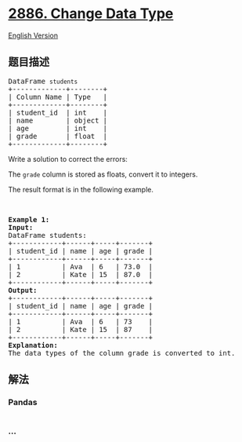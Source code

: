 # [2886. Change Data Type](https://leetcode.cn/problems/change-data-type)

[English Version](/solution/2800-2899/2886.Change%20Data%20Type/README_EN.md)

## 题目描述

<!-- 这里写题目描述 -->

<pre>
DataFrame <code>students</code>
+-------------+--------+
| Column Name | Type   |
+-------------+--------+
| student_id  | int    |
| name        | object |
| age         | int    |
| grade       | float  |
+-------------+--------+
</pre>

<p>Write a solution to correct the errors:</p>

<p>The <code>grade</code> column is stored as floats,&nbsp;convert it to integers.</p>

<p>The result format is in the following example.</p>

<p>&nbsp;</p>
<pre>
<strong class="example">Example 1:</strong>
<strong>Input:
</strong>DataFrame students:
+------------+------+-----+-------+
| student_id | name | age | grade |
+------------+------+-----+-------+
| 1          | Ava  | 6   | 73.0  |
| 2          | Kate | 15  | 87.0  |
+------------+------+-----+-------+
<strong>Output:
</strong>+------------+------+-----+-------+
| student_id | name | age | grade |
+------------+------+-----+-------+
| 1          | Ava  | 6   | 73    |
| 2          | Kate | 15  | 87    |
+------------+------+-----+-------+
<strong>Explanation:</strong> 
The data types of the column grade is converted to int.</pre>

## 解法

<!-- 这里可写通用的实现逻辑 -->

<!-- tabs:start -->

### **Pandas**

<!-- 这里可写当前语言的特殊实现逻辑 -->

```python

```

### **...**

```

```

<!-- tabs:end -->
